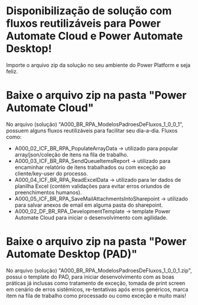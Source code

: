 # Disponibilização de solução com fluxos reutilizáveis para Power Automate Cloud e Power Automate Desktop!
Importe o arquivo zip da solução no seu ambiente do Power Platform e seja feliz.

# Baixe o arquivo zip na pasta "Power Automate Cloud"
No arquivo (solução) "A000_BR_RPA_ModelosPadroesDeFluxos_1_0_0_1", possuem alguns fluxos reutilizáveis para facilitar seu dia-a-dia. Fluxos como:
- A000_02_ICF_BR_RPA_PopulateArrayData -> utilizado para popular array/json/coleção de itens na fila de trabalho.
- A000_03_ICF_BR_RPA_SendQueueItemsReport -> utilizado para encaminhar relatório de itens trabalhados ou com exceção ao cliente/key-user do processo.
- A000_04_ICF_BR_RPA_ReadExcelData -> utilizado para ler dados de planilha Excel (contém validações para evitar erros oriundos de preenchimentos humanos).
- A000_05_ICF_BR_RPA_SaveMailAttachmentsIntoSharepoint -> utilizado para salvar anexos de email em alguma pasta do sharepoint.
- A000_02_DF_BR_RPA_DevelopmentTemplate -> template Power Automate Cloud para iniciar o desenvolvimento com agilidade.

# Baixe o arquivo zip na pasta "Power Automate Desktop (PAD)"
No arquivo (solução) "A000_BR_RPA_ModelosPadroesDeFluxos_1_0_0_1.zip", possui o template do PAD, 
para iniciar desenvolvimento com as boas práticas já inclusas como tratamento de exceção, tomada de print screen em cenário de erros sistêmicos,
re-tentativas após erros genéricos, marca item na fila de trabalho como processado ou como exceção e muito mais! 

